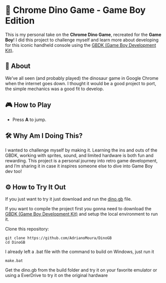 # 🦖 Chrome Dino Game - Game Boy Edition

This is my personal take on the **Chrome Dino Game**, recreated for the **Game Boy**! I did this project to challenge myself and learn more about developing for this iconic handheld console using the [GBDK (Game Boy Development Kit)](https://github.com/gbdk-2020/gbdk-2020).

## 📜 About

We’ve all seen (and probably played) the dinosaur game in Google Chrome when the internet goes down. I thought it would be a good project to port, the simple mechanics was a good fit to develop.

## 🎮 How to Play

- Press **A** to jump.

## 🛠️ Why Am I Doing This?

I wanted to challenge myself by making it. Learning the ins and outs of the GBDK, working with sprites, sound, and limited hardware is both fun and rewarding. This project is a personal journey into retro game development, and I’m sharing it in case it inspires someone else to dive into Game Boy dev too!


## ⚙️ How to Try It Out
If you just want to try it just download and run the [dino.gb](https://github.com/AdrianoMoura/DinoGB/blob/master/dino.gb) file.

If you want to compile the project first you gonna need to download the [GBDK (Game Boy Development Kit)](https://github.com/gbdk-2020/gbdk-2020) and setup the local environment to run it.

Clone this repository:
```
git clone https://github.com/AdrianoMoura/DinoGB
cd DinoGB
```

I already left a .bat file with the command to build on Windows, just run it

```
make.bat
```

Get the dino.gb from the build folder and try it on your favorite emulator or using a EverDrive to try it on the original hardware
